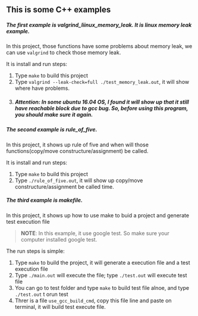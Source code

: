 ## This is some C++ examples

##### The first example is valgrind_liinux_memory_leak. It is linux memory leak example.

In this project, those functions have some problems about memory leak, we can use `valgrind` to check those memory leak.

It is install and run steps: 
1. Type `` make `` to build this project 
2. Type ``valgrind --leak-check=full ./test_memory_leak.out``, it will show where have problems.
3. ##### Attention:  In some ubuntu 16.04 OS, I found it will show up that it still have reachable block due to gcc bug. So, before using this program, you should make sure it again.

##### The second example is rule_of_five.

In this project, it shows up rule of five and when will those functions(copy/move constructure/assignment) be called.

It is install and run steps: 
1. Type ``make`` to build this project
2. Type ``./rule_of_five.out``, it will show up copy/move constructure/assignment be called time.


##### The third example is makefile.
In this project, it shows up how to use make to buid a project and generate test execution file

> __NOTE__: 
In this example, it use google test. So make sure your computer installed google test.

The run steps is simple:
1. Type ``make`` to build the project, it will generate a execution file and a test execution file
2. Type ``./main.out`` will execute the file; type ``./test.out`` will execute test file
3. You can go to test folder and type ``make`` to build test file alnoe, and type ``./test.out`` t orun test
4. Threr is a file ``use_gcc_build_cmd``, copy this file line and paste on terminal, it will build test execute file.
